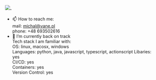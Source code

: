 ### ![.](https://github.com/vane)
- 📫 How to reach me:  
mail: michal@vane.pl  
phone: +48 693502616  
- 🔭 I’m currently back on track  
Tech stack I am familiar with:  
OS: linux, macosx, windows  
Languages: python, java, javascript, typescript, actionscript
Libaries: yes  
CI/CD: yes  
Containers: yes  
Version Control: yes  
<!--
looking for work and trying to get
**vane/vane** is a ✨ _special_ ✨ repository because its `README.md` (this file) appears on your GitHub profile.

Here are some ideas to get you started:

- 🔭 I’m currently working on ...
- 🌱 I’m currently learning ...
- 👯 I’m looking to collaborate on ...
- 🤔 I’m looking for help with ...
- 💬 Ask me about ...
- 📫 How to reach me: ...
- 😄 Pronouns: ...
- ⚡ Fun fact: ...
-->
